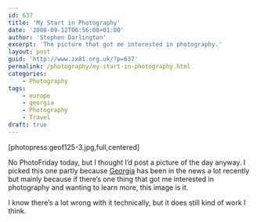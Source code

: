 ```yaml
---
id: 637
title: 'My Start in Photography'
date: '2008-09-12T06:56:08+01:00'
author: 'Stephen Darlington'
excerpt: 'The picture that got me interested in photography.'
layout: post
guid: 'http://www.zx81.org.uk/?p=637'
permalink: /photography/my-start-in-photography.html
categories:
    - Photography
tags:
    - europe
    - georgia
    - Photography
    - Travel
draft: true
---
```


\[photopress:geof125-3.jpg,full,centered\]

No PhotoFriday today, but I thought I’d post a picture of the day anyway. I picked this one partly because [Georgia](http://www.zx81.org.uk/travel/georgia.html) has been in the news a lot recently but mainly because if there’s one thing that got me interested in photography and wanting to learn more, this image is it.

I know there’s a lot wrong with it technically, but it does still kind of work I think.